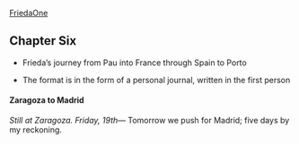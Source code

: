 [FriedaOne](https://sites.google.com/view/friedaone/synopsis)

## Chapter Six

* Frieda’s journey from Pau into France through Spain to Porto

* The format is in the form of a personal journal, written in the first person

#### Zaragoza to Madrid

*Still at Zaragoza. Friday, 19th—* Tomorrow we push for Madrid; five days by my reckoning.

